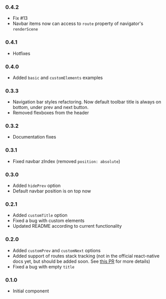 ### 0.4.2
- Fix #13
- Navbar items now can access to `route` property of navigator's `renderScene`

### 0.4.1
- Hotfixes

### 0.4.0
- Added `basic` and `customElements` examples

### 0.3.3
- Navigation bar styles refactoring. Now default toolbar title is always on bottom, under prev and next button.
- Removed flexboxes from the header

### 0.3.2
- Documentation fixes

### 0.3.1
- Fixed navbar zIndex (removed `position: absolute`)

### 0.3.0
- Added `hidePrev` option
- Default navbar position is on top now

### 0.2.1
- Added `customTitle` option
- Fixed a bug with custom elements
- Updated README according to current functionality

### 0.2.0
- Added `customPrev` and `customNext` options
- Added support of routes stack tracking (not in the official react-native docs yet, but should be added soon. See [this PR](https://github.com/facebook/react-native/pull/553) for more details)
- Fixed a bug with empty `title`

### 0.1.0
- Initial component
